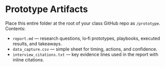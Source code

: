 # Prototype Artifacts

Place this entire folder at the root of your class GitHub repo as `/prototype`.
Contents:
- `report.md` — research questions, lo‑fi prototypes, playbooks, executed results, and takeaways.
- `data_capture.csv` — simple sheet for timing, actions, and confidence.
- `interview_citations.txt` — key evidence lines used in the report with inline citations.